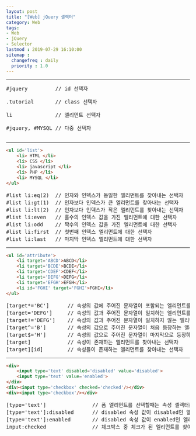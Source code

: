 ```yaml
---
layout: post
title: "[Web] jQuery 셀렉터"
category: Web
tags:
- Web
- jQuery
- Selector
lastmod : 2019-07-29 16:10:00
sitemap :
  changefreq : daily
  priority : 1.0
---
```


***

<!--미리보기-->

<pre>
#jquery         // id 선택자 <br>
.tutorial       // class 선택자 <br>
li              // 엘리먼트 선택자 <br>
#jquery, #MYSQL // 다중 선택자 <br>
</pre>

<hr>

```HTML
<ul id='list'>
    <li> HTML </li>
    <li> CSS </li>
    <li> javascript </li>
    <li> PHP </li>
    <li> MYSQL </li>
</ul>
```
<pre>
#list li:eq(2)  // 인자와 인덱스가 동일한 엘리먼트를 찾아내는 선택자    -> javascript
#list li:gt(1)  // 인자보다 인덱스가 큰 엘리먼트를 찾아내는 선택자      -> javascript.PHP,MYSQL  
#list li:lt(2)  // 인자보다 인덱스가 작은 엘리먼트를 찾아내는 선택자    -> HTML,CSS
#list li:even   // 홀수의 인덱스 값을 가진 엘리먼트에 대한 선택자       -> HTML,javascript,MYSQL
#list li:odd    // 짝수의 인덱스 값을 가진 엘리먼트에 대한 선택자       -> CSS,PHP
#list li:first  // 첫번째 인덱스 엘리먼트에 대한 선택자                 -> HTML
#list li:last   // 마지막 인덱스 엘리먼트에 대한 선택자                 -> MYSQL
</pre>

<hr>

```HTML
<ul id='attribute'>
    <li target='ABCD'>ABCD</li>
    <li target='BCDE'>BCDE</li>
    <li target='CDEF'>CDEF</li>
    <li target='DEFG'>DEFG</li>
    <li target='EFGH'>EFGH</li>
    <li id='FGHI' target='FGHI'>FGHI</li>
</ul>
```
<pre>
[target*='BC']      // 속성의 값에 주어진 문자열이 포함되는 엘리먼트를 찾아내는 선택자                 -> ABCD,BCDE
[target='DEFG']     // 속성의 값과 주어진 문자열이 일치하는 엘리먼트를 찾아내는 선택자                 -> DEFG
[target!='DEFG']    // 속성의 값과 주어진 문자열이 일치하지 않는 엘리먼트를 찾아내는 선택자            -> ABCD,BCDE,CDEF,EFGH,FGHI
[target^='B']       // 속성의 값으로 주어진 문자열이 처음 등장하는 엘리먼트를 찾아내는 선택자          -> BCDE
[target$='H']       // 속성의 값으로 주어진 문자열이 마지막으로 등장하는 엘리먼트를 찾아내는 선택자    -> EFGH
[target]            // 속성이 존재하는 엘리먼트를 찾아내는 선택자                                   -> ABCD,BCDE,CDEF,DEFG,EFGH,FGHI
[target][id]        // 속성들이 존재하는 엘리먼트를 찾아내는 선택자                                 -> FGHI
</pre>

<hr>

```HTML
<div>
    <input type='text' disabled='disabled' value='disabled'>
    <input type='text' value='enabled'>
</div>
<div><input type='checkbox' checked='checked'/></div>
<div><input type='checkbox'/></div>
```
<pre>
[type='text']               // 폼 엘리먼트를 선택할때는 속성 셀렉터를 사용한다
[type='text']:disabled      // disabled 속성 값이 disabled인 엘리먼트를 찾아내는 선택자
[type='text']:enabled       // disabled 속성 값이 enabled인 엘리먼트를 찾아내는 선택자
input:checked               // 체크박스 중 체크가 된 엘리먼트를 찾아내는 선택자
</pre>